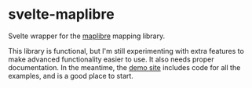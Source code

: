 # svelte-maplibre

Svelte wrapper for the [maplibre](https://maplibre.org/projects/maplibre-gl-js/) mapping library.

This library is functional, but I'm still experimenting with extra features to make advanced functionality easier to use. It also needs proper documentation. In the meantime, the [demo site](https://svelte-maplibre.vercel.app) includes code for all the examples, and is a good place to start.
